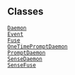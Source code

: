 ---
---
## Classes

<a href="../object/Daemon.html#Daemon"
target="main"><code>Daemon</code></a>  
<a href="../object/Event.html#Event"
target="main"><code>Event</code></a>  
<a href="../object/Fuse.html#Fuse" target="main"><code>Fuse</code></a>  
<a href="../object/OneTimePromptDaemon.html#OneTimePromptDaemon"
target="main"><code>OneTimePromptDaemon</code></a>  
<a href="../object/PromptDaemon.html#PromptDaemon"
target="main"><code>PromptDaemon</code></a>  
<a href="../object/SenseDaemon.html#SenseDaemon"
target="main"><code>SenseDaemon</code></a>  
<a href="../object/SenseFuse.html#SenseFuse"
target="main"><code>SenseFuse</code></a>  
